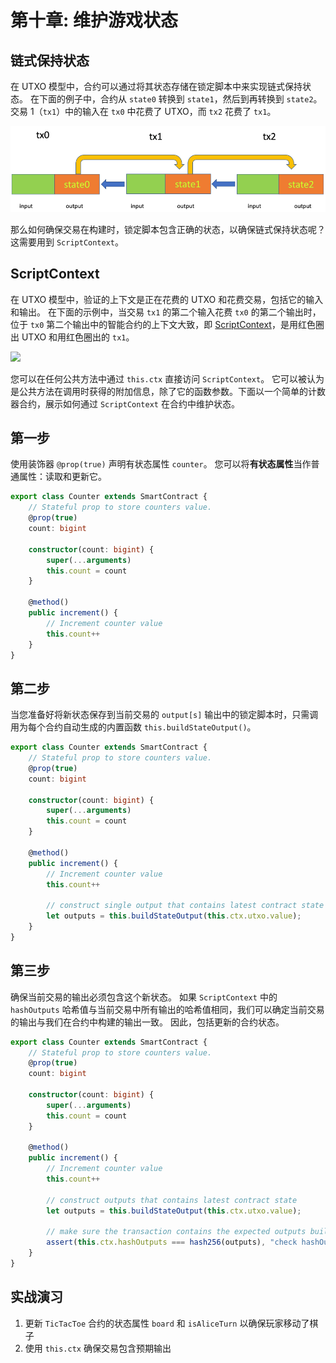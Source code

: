 # 第十章: 维护游戏状态

## 链式保持状态

在 UTXO 模型中，合约可以通过将其状态存储在锁定脚本中来实现链式保持状态。 在下面的例子中，合约从 `state0` 转换到 `state1`，然后到再转换到 `state2`。 交易 1（`tx1`）中的输入在 `tx0` 中花费了 UTXO，而 `tx2` 花费了 `tx1`。

![](https://github.com/sCrypt-Inc/image-hosting/blob/master/learn-scrypt-courses/06.png?raw=true)

那么如何确保交易在构建时，锁定脚本包含正确的状态，以确保链式保持状态呢？这需要用到 `ScriptContext`。

## ScriptContext

在 UTXO 模型中，验证的上下文是正在花费的 UTXO 和花费交易，包括它的输入和输出。 在下面的示例中，当交易 `tx1` 的第二个输入花费 `tx0` 的第二个输出时，位于 `tx0` 第二个输出中的智能合约的上下文大致，即 [ScriptContext](https://scrypt.io/scrypt-ts/getting-started/what-is-scriptcontext)，是用红色圈出 UTXO 和用红色圈出的 `tx1`。

![](https://scrypt.io/scrypt-ts/assets/images/scriptContext-a3ace5522bf62d82d20958735c13ddf4.jpg)


您可以在任何公共方法中通过 `this.ctx` 直接访问 `ScriptContext`。 它可以被认为是公共方法在调用时获得的附加信息，除了它的函数参数。下面以一个简单的计数器合约，展示如何通过 `ScriptContext` 在合约中维护状态。

## 第一步

使用装饰器 `@prop(true)` 声明有状态属性 `counter`。 您可以将**有状态属性**当作普通属性：读取和更新它。

```ts
export class Counter extends SmartContract {
    // Stateful prop to store counters value.
    @prop(true)
    count: bigint

    constructor(count: bigint) {
        super(...arguments)
        this.count = count
    }

    @method()
    public increment() {
        // Increment counter value
        this.count++
    }
}
```

## 第二步

当您准备好将新状态保存到当前交易的 `output[s]` 输出中的锁定脚本时，只需调用为每个合约自动生成的内置函数 `this.buildStateOutput()`。

```ts
export class Counter extends SmartContract {
    // Stateful prop to store counters value.
    @prop(true)
    count: bigint

    constructor(count: bigint) {
        super(...arguments)
        this.count = count
    }

    @method()
    public increment() {
        // Increment counter value
        this.count++

        // construct single output that contains latest contract state
        let outputs = this.buildStateOutput(this.ctx.utxo.value);
    }
}
```



## 第三步
确保当前交易的输出必须包含这个新状态。 如果 `ScriptContext` 中的 `hashOutputs` 哈希值与当前交易中所有输出的哈希值相同，我们可以确定当前交易的输出与我们在合约中构建的输出一致。 因此，包括更新的合约状态。


```ts
export class Counter extends SmartContract {
    // Stateful prop to store counters value.
    @prop(true)
    count: bigint

    constructor(count: bigint) {
        super(...arguments)
        this.count = count
    }

    @method()
    public increment() {
        // Increment counter value
        this.count++

        // construct outputs that contains latest contract state
        let outputs = this.buildStateOutput(this.ctx.utxo.value);

        // make sure the transaction contains the expected outputs built above
        assert(this.ctx.hashOutputs === hash256(outputs), "check hashOutputs failed");
    }
}
```

## 实战演习

1. 更新 `TicTacToe` 合约的状态属性 `board` 和 `isAliceTurn` 以确保玩家移动了棋子
2. 使用 `this.ctx` 确保交易包含预期输出